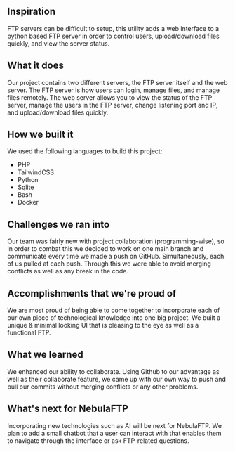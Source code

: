 ## Inspiration

FTP servers can be difficult to setup, this utility adds a web interface to a python based FTP server in order to control users, upload/download files quickly, and view the server status.

## What it does

Our project contains two different servers, the FTP server itself and the web server. The FTP server is how users can login, manage files, and manage files remotely. The web server allows you to view the status of the FTP server, manage the users in the FTP server, change listening port and IP, and upload/download files quickly.

## How we built it

We used the following languages to build this project:
- PHP
- TailwindCSS
- Python
- Sqlite
- Bash
- Docker

## Challenges we ran into

Our team was fairly new with project collaboration (programming-wise), so in order to combat this we decided to work on one main branch and communicate every time we made a push on GitHub. Simultaneously, each of us pulled at each push. Through this we were able to avoid merging conflicts as well as any break in the code. 

## Accomplishments that we're proud of

We are most proud of being able to come together to incorporate each of our own piece of technological knowledge into one big project. We built a unique & minimal looking UI that is pleasing to the eye as well as a functional FTP.

## What we learned

We enhanced our ability to collaborate. Using Github to our advantage as well as their collaborate feature, we came up with our own way to push and pull our commits without merging conflicts or any other problems.

## What's next for NebulaFTP

Incorporating new technologies such as AI will be next for NebulaFTP. We plan to add a small chatbot that a user can interact with that enables them to navigate through the interface or ask FTP-related questions.

